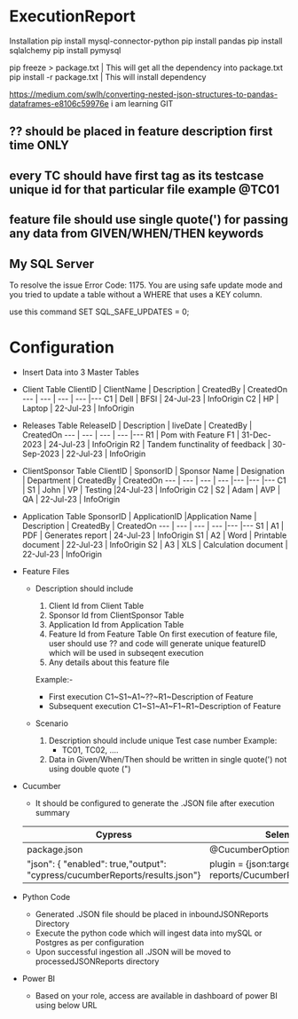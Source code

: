 # ExecutionReport

Installation
pip install mysql-connector-python
pip install pandas
pip install sqlalchemy
pip install pymysql

pip freeze > package.txt        |  This will get all the dependency into package.txt
pip install -r package.txt      | This will install dependency

https://medium.com/swlh/converting-nested-json-structures-to-pandas-dataframes-e8106c59976e
i am learning GIT

## ?? should be placed in feature description first time ONLY
## every TC should have first tag as its testcase unique id for that particular file example @TC01
## feature file should use single quote(') for passing any data from GIVEN/WHEN/THEN keywords

## My SQL Server 
To resolve the issue
Error Code: 1175. You are using safe update mode and you tried to update a table without a WHERE that uses a KEY column. 

use this command SET SQL_SAFE_UPDATES = 0;

# Configuration
* Insert Data into 3 Master Tables
- Client Table
    ClientID | ClientName | Description | CreatedBy | CreatedOn
    --- | --- | --- | --- |--- 
    C1 | Dell | BFSI | 24-Jul-23  | InfoOrigin 
    C2 | HP | Laptop | 22-Jul-23  | InfoOrigin 
- Releases Table
    ReleaseID | Description | liveDate | CreatedBy | CreatedOn
    --- | --- | --- | --- |--- 
    R1 | Pom with Feature F1 | 31-Dec-2023 | 24-Jul-23  | InfoOrigin 
    R2 | Tandem functinality of feedback | 30-Sep-2023 | 22-Jul-23  | InfoOrigin 

- ClientSponsor Table
    ClientID | SponsorID | Sponsor Name | Designation | Department | CreatedBy | CreatedOn
    --- | --- | --- | --- |--- |--- |--- 
    C1 | S1 | John | VP | Testing |24-Jul-23  | InfoOrigin 
    C2 | S2 | Adam | AVP | QA | 22-Jul-23  | InfoOrigin 

- Application Table
    SponsorID | ApplicationID |Application Name | Description | CreatedBy | CreatedOn
    --- | --- | --- | --- |--- |--- 
    S1 | A1 | PDF | Generates report | 24-Jul-23  | InfoOrigin 
    S1 | A2 | Word | Printable document | 22-Jul-23  | InfoOrigin 
    S2 | A3 | XLS | Calculation document | 22-Jul-23  | InfoOrigin 
* Feature Files
    - Description should include
        1. Client Id from Client Table
        2. Sponsor Id from ClientSponsor Table
        3. Application Id from Application Table
        4. Feature Id from Feature Table
        On first execution of feature file, user should use ?? and code will generate unique featureID which will be used in  subseqent execution 
        5. Any details about this feature file
        
        Example:- 
        - First execution
        C1~S1~A1~??~R1~Description of Feature
        - Subsequent execution C1~S1~A1~F1~R1~Description of Feature
    - Scenario
        1. Description should include unique Test case number
        Example:
            - TC01, TC02, ....
        2. Data in Given/When/Then should be written in single quote(') not using double quote (")
* Cucumber 
    -  It should be configured to generate the .JSON file after execution summary
    
    Cypress | Selenium  
    --- | --- 
    package.json |@CucumberOptions  | 23  |  
    "json": { "enabled": true,"output": "cypress/cucumberReports/results.json"} | plugin = {json:target/cucumber-reports/CucumberRunnerTest.json"}   

                

* Python Code
    - Generated .JSON file should be placed in inboundJSONReports Directory
    - Execute the python code which will ingest data into mySQL or Postgres as per configuration
    - Upon successful ingestion all .JSON will be moved to processedJSONReports directory
* Power BI
    - Based on your role, access are available in dashboard of power BI using below URL